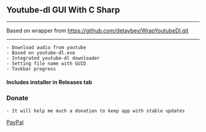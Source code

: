 ﻿## Youtube-dl GUI With C Sharp
********************************************************************
Based on wrapper from https://github.com/detaybey/WrapYoutubeDl.git
********************************************************************
	- Download audio from youtube
	- Based on youtube-dl.exe
	- Integrated youtube-dl downloader
	- Setting file name with GUID
	- Taskbar progress

#### Includes installer in Releases tab
### Donate
	- It will help me much a donation to keep app with stable updates

[PayPal](https://www.paypal.com/donate?hosted_button_id=PSNGWDTK6FHME)